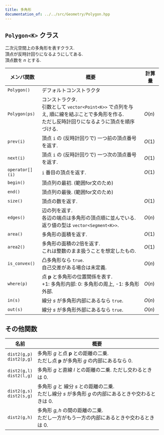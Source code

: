 ```yaml
---
title: 多角形
documentation_of: ../../src/Geometry/Polygon.hpp
---
```


## `Polygon<K>` クラス
二次元空間上の多角形を表すクラス. \
頂点が反時計回りになるようにしてある. \
頂点数を $n$ とする.

|メンバ関数|概要|計算量|
|---|---|---|
|`Polygon()`|デフォルトコンストラクタ||
|`Polygon(ps)`|コンストラクタ. <br> 引数として `vector<Point<K>>` で点列を与え, 順に線を結ぶことで多角形を作る. <br> ただし反時計回りになるように頂点を順序づける.|$O(n)$|
|`prev(i)`|頂点 `i` の (反時計回りで) 一つ前の頂点番号を返す.|$O(1)$|
|`next(i)`|頂点 `i` の (反時計回りで) 一つ次の頂点番号を返す.|$O(1)$|
|`operator[](i)`| `i` 番目の頂点を返す.|$O(1)$|
|`begin()`|頂点列の最初. (範囲for文のため)||
|`end()`|頂点列の最後. (範囲for文のため)||
|`size()`|頂点の数を返す.|$O(1)$|
|`edges()`| 辺の列を返す. <br> 各辺の端点は多角形の頂点順に並んでいる. <br> 返り値の型は `vector<Segment<K>>`.|$O(n)$|
|`area()`|多角形の面積を返す.|$O(1)$|
|`area2()`|多角形の面積の2倍を返す. <br>これは整数のまま扱うことを想定したもの.|$O(1)$|
|`is_convex()`| 凸多角形なら `true`. <br> 自己交差がある場合は未定義. |$O(n)$|
|`where(p)`|点 $\boldsymbol{p}$ と多角形の位置関係を表す. <br> +1: 多角形内部: 0: 多角形の周上, -1: 多角形外部. |$O(n)$|
|`in(s)`|線分 $s$ が多角形内部にあるなら `true`.|$O(n)$|
|`out(s)`|線分 $s$ が多角形外部にあるなら `true`.|$O(n)$|


## その他関数

|名前|概要|
|---|---|
|`dist2(g,p)` <br> `dist2(p,g)`| 多角形 $g$ と点 $\boldsymbol{p}$ との距離の二乗. <br>ただし点 $\boldsymbol{p}$ が多角形 $g$ の内部にあるなら 0.|
|`dist2(g,l)` <br> `dist2(l,g)`| 多角形 $g$ と直線 $l$ との距離の二乗. ただし交わるときは 0.|
|`dist2(g,s)` <br> `dist2(s,g)`| 多角形 $g$ と 線分 $s$ との距離の二乗. <br> ただし線分 $s$ が多角形 $g$ の内部にあるときや交わるときは 0.|
|`dist2(g,h)`|多角形 $g,h$ の間の距離の二乗. <br>ただし一方がもう一方の内部にあるときや交わるときは 0.|

